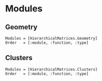 # Modules

## Geometry
```@autodocs
Modules = [HierarchicalMatrices.Geometry]
Order   = [:module, :function, :type]
```

## Clusters
```@autodocs
Modules = [HierarchicalMatrices.Clusters]
Order   = [:module, :function, :type]
```

